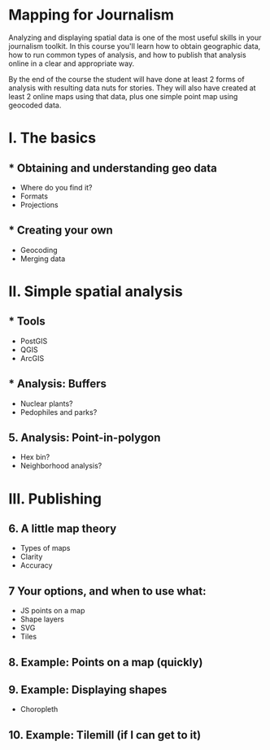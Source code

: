 Mapping for Journalism
===================================

Analyzing and displaying spatial data is one of the most useful skills in your 
journalism toolkit. In this course you'll learn how to obtain geographic data,
how to run common types of analysis, and how to publish that analysis online
in a clear and appropriate way.

By the end of the course the student will have done at least 2 forms of analysis with resulting data nuts for stories. They will also have created at least 2 online maps using that data, plus one simple point map using geocoded data.

# I. The basics

## * Obtaining and understanding geo data

* Where do you find it?
* Formats
* Projections

## * Creating your own

* Geocoding
* Merging data

# II. Simple spatial analysis

## * Tools

* PostGIS
* QGIS
* ArcGIS

## * Analysis: Buffers

* Nuclear plants? 
* Pedophiles and parks? 

## 5. Analysis: Point-in-polygon

* Hex bin? 
* Neighborhood analysis?

# III. Publishing 

## 6. A little map theory

* Types of maps
* Clarity
* Accuracy

## 7 Your options, and when to use what:

* JS points on a map
* Shape layers
* SVG
* Tiles

## 8. Example: Points on a map (quickly)

## 9. Example: Displaying shapes

* Choropleth

## 10. Example: Tilemill (if I can get to it)
